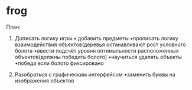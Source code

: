 # frog
План: 
1) Дописать логику игры
• добавить предметы
•прописать логику взаимодействия объектов(деревья останавливают рост условного болота
•ввести подсчëт уровня оптимальности расположенных объектов(должны победить болото)
•научиться удалять объекты
•победа если болото фиксировано


3) Разобраться с графическим интерфейсом
•заменить буквы на изображения объектов
